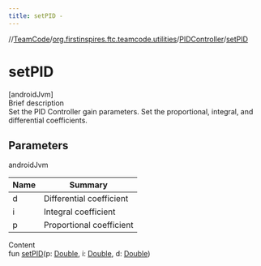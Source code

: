 ```yaml
---
title: setPID -
---
```

//[TeamCode](../../index.md)/[org.firstinspires.ftc.teamcode.utilities](../index.md)/[PIDController](index.md)/[setPID](set-p-i-d.md)



# setPID  
[androidJvm]  
Brief description  
Set the PID Controller gain parameters. Set the proportional, integral, and differential coefficients.  
  


## Parameters  
  
androidJvm  
  
|  Name|  Summary| 
|---|---|
| d| Differential coefficient
| i| Integral coefficient
| p| Proportional coefficient
  
  
Content  
fun [setPID](set-p-i-d.md)(p: [Double](https://kotlinlang.org/api/latest/jvm/stdlib/kotlin/-double/index.html), i: [Double](https://kotlinlang.org/api/latest/jvm/stdlib/kotlin/-double/index.html), d: [Double](https://kotlinlang.org/api/latest/jvm/stdlib/kotlin/-double/index.html))  



